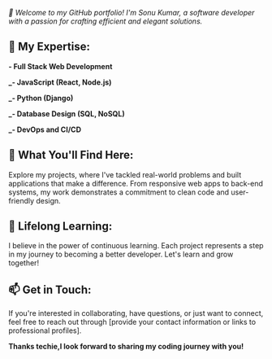 *👋 Welcome to my GitHub portfolio! I'm Sonu Kumar, a software developer with a passion for crafting efficient and elegant solutions.*

## 💼 My Expertise:
**- Full Stack Web Development**

**_- JavaScript (React, Node.js)**

**_- Python (Django)**

**_- Database Design (SQL, NoSQL)**

**_- DevOps and CI/CD**


## 🚀 What You'll Find Here:
Explore my projects, where I've tackled real-world problems and built applications that make a difference. From responsive web apps to back-end systems, my work demonstrates a commitment to clean code and user-friendly design.


## 🌱 Lifelong Learning:
I believe in the power of continuous learning. Each project represents a step in my journey to becoming a better developer. Let's learn and grow together!

## 📫 Get in Touch:
If you're interested in collaborating, have questions, or just want to connect, feel free to reach out through [provide your contact information or links to professional profiles].

**Thanks techie,I look forward to sharing my coding journey with you!**
